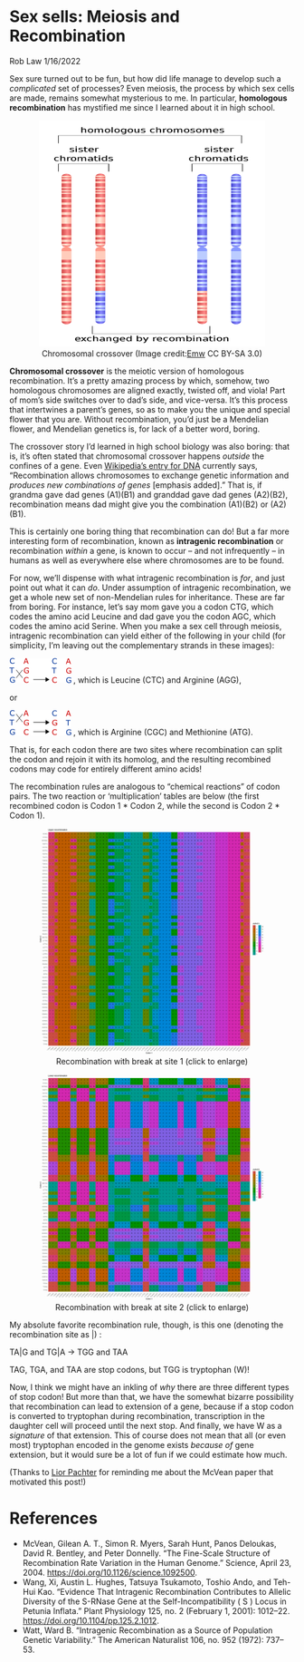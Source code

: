 Sex sells: Meiosis and Recombination
================
Rob Law
1/16/2022

Sex sure turned out to be fun, but how did life manage to develop such a
*complicated* set of processes? Even meiosis, the process by which sex
cells are made, remains somewhat mysterious to me. In particular,
**homologous recombination** has mystified me since I learned about it
in high school.

<figure>
<center>
<img src="../assets/images/800px-HR_in_meiosis.svg.png", width=400, height=400>
<figcaption align="center"> Chromosomal crossover (Image credit:<a href="https://commons.wikimedia.org/w/index.php?curid=8025119">Emw</a> CC BY-SA 3.0)
</figcaption>
</center>
</figure>

**Chromosomal crossover** is the meiotic version of homologous
recombination. It’s a pretty amazing process by which, somehow, two
homologous chromosomes are aligned exactly, twisted off, and viola! Part
of mom’s side switches over to dad’s side, and vice-versa. It’s this
process that intertwines a parent’s genes, so as to make you the unique
and special flower that you are. Without recombination, you’d just be a
Mendelian flower, and Mendelian genetics is, for lack of a better word,
boring.

The crossover story I’d learned in high school biology was also boring:
that is, it’s often stated that chromosomal crossover happens *outside*
the confines of a gene. Even [Wikipedia’s entry for
DNA](https://en.wikipedia.org/wiki/DNA) currently says, “Recombination
allows chromosomes to exchange genetic information and *produces new
combinations of genes* \[emphasis added\].” That is, if grandma gave dad
genes (A1)(B1) and granddad gave dad genes (A2)(B2), recombination means
dad might give you the combination (A1)(B2) or (A2)(B1).

This is certainly one boring thing that recombination can do! But a far
more interesting form of recombination, known as **intragenic
recombination** or recombination *within* a gene, is known to occur –
and not infrequently – in humans as well as everywhere else where
chromosomes are to be found.

For now, we’ll dispense with what intragenic recombination is *for*, and
just point out what it can *do*. Under assumption of intragenic
recombination, we get a whole new set of non-Mendelian rules for
inheritance. These are far from boring. For instance, let’s say mom gave
you a codon CTG, which codes the amino acid Leucine and dad gave you the
codon AGC, which codes the amino acid Serine. When you make a sex cell
through meiosis, intragenic recombination can yield either of the
following in your child (for simplicity, I’m leaving out the
complementary strands in these images):

![Crossing](../assets/images/crossover1.png) , which is Leucine (CTC)
and Arginine (AGG),

or

![Crossing 2](../assets/images/crossover2.png) , which is Arginine (CGC)
and Methionine (ATG).

That is, for each codon there are two sites where recombination can
split the codon and rejoin it with its homolog, and the resulting
recombined codons may code for entirely different amino acids!

The recombination rules are analogous to “chemical reactions” of codon
pairs. The two reaction or ‘multiplication’ tables are below (the first
recombined codon is Codon 1 \* Codon 2, while the second is Codon 2 \*
Codon 1).

<figure>
<center>
<a href=src="../assets/images/recombination_table1.png">
<img src="../assets/images/recombination_table1.png", width=400, height=400>
</a>
<figcaption align="center"> Recombination with break at site 1 (click to enlarge)
</figcaption>
</center>
</figure>
<figure>
<center>
<a href=src="../assets/images/recombination_table1.png">
<img src="../assets/images/recombination_table2.png", width=400, height=400>
</a>
<figcaption align="center"> Recombination with break at site 2 (click to enlarge)
</figcaption>
</center>
</figure>

My absolute favorite recombination rule, though, is this one (denoting
the recombination site as \|) :

TA\|G and TG\|A -&gt; TGG and TAA

TAG, TGA, and TAA are stop codons, but TGG is tryptophan (W)!

Now, I think we might have an inkling of *why* there are three different
types of stop codon! But more than that, we have the somewhat bizarre
possibility that recombination can lead to extension of a gene, because
if a stop codon is converted to tryptophan during recombination,
transcription in the daughter cell will proceed until the next stop. And
finally, we have W as a *signature* of that extension. This of course
does not mean that all (or even most) tryptophan encoded in the genome
exists *because of* gene extension, but it would sure be a lot of fun if
we could estimate how much.

(Thanks to [Lior Pachter](https://twitter.com/lpachter) for reminding me
about the McVean paper that motivated this post!)

# References

-   McVean, Gilean A. T., Simon R. Myers, Sarah Hunt, Panos Deloukas,
    David R. Bentley, and Peter Donnelly. “The Fine-Scale Structure of
    Recombination Rate Variation in the Human Genome.” Science, April
    23, 2004. <https://doi.org/10.1126/science.1092500>.
-   Wang, Xi, Austin L. Hughes, Tatsuya Tsukamoto, Toshio Ando, and
    Teh-Hui Kao. “Evidence That Intragenic Recombination Contributes to
    Allelic Diversity of the S-RNase Gene at the Self-Incompatibility (
    S ) Locus in Petunia Inflata.” Plant Physiology 125, no. 2 (February
    1, 2001): 1012–22. <https://doi.org/10.1104/pp.125.2.1012>.
-   Watt, Ward B. “Intragenic Recombination as a Source of Population
    Genetic Variability.” The American Naturalist 106, no. 952 (1972):
    737–53.
